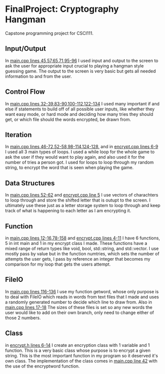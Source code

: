 # FinalProject: Cryptography Hangman
Capstone programming project for CSCI111.

## Input/Output
In [main.cpp lines 45,57,65,71,95-96](/main.cpp) I used input and output to the screen to ask the user for appropriate input crucial to playing a hangman style guessing game. The output to the screen is very basic but gets all needed information to and from the user. 
## Control Flow
In [main.cpp lines 32-39,83-90,100-112,122-134](/main.cpp) I used many important if and else if statements to build off of all possible user inputs, like whether they want easy mode, or hard mode and deciding how many tries they should get, or which file should the words encrypted, be drawn from.
## Iteration
In [main.cpp lines 46-72,52-58,98-114,124-128,](/main.cpp) and in [encrypt.cpp lines 6-9](encrypt.cpp) I used all 3 main types of loops. I used a while loop for the whole game to ask the user if they would want to play again, and also used it for the number of tries a person got. I used for loops to loop through my random string, to encrypt the word that is seen when playing the game.
## Data Structures
In [main.cpp lines 52-62](/main.cpp) and [encrypt.cpp line 5](/encrypt.cpp) I use vectors of charachters to loop through and store the shifted letter that is outupt to the screen. I ultimately use these just as a letter storage system to loop through and keep track of what is happening to each letter as I am encrypting it.
## Function
in [main.cpp lines 12-16,78-158](/main.cpp) and [encrypt.cpp lines 4-11](/encrypt.cpp) I have 6 functions, 5 in int main and 1 in my encrypt class I made. These functions have a mixed range of return types like void, bool, std::string, and std::vector<char>. I use mostly pass by value but in the function numtries, which sets the number of attempts the user gets, I pass by reference an integer that becomes my comparison for my loop that gets the users attempt.
## FileIO
In [main.cpp lines 116-136](/main.cpp) I use my function getword, whose only purpose is to deal with FileIO which reads in words from text files that I made and uses a randomly generated number to decide which line to draw from. Also in [main.cpp lines 17-18](/main.cpp) The sizes of these files is set so any new words the user would like to add on their own branch, only need to change either of those 2 numbers.
## Class
in [encrypt.h lines 6-14](/encrypt.h) I create an encryption class with 1 variable and 1 function. This is a very basic class whose purpose is to encrypt a given string. This is the most important function in my program so it deserved it's own class. The implementation of the class comes in [main.cpp line 42](/main.cpp) with the use of the encryptword function.

